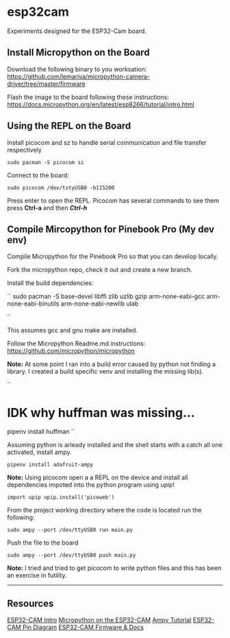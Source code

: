 # esp32cam
Experiments designed for the ESP32-Cam board.

## Install Micropython on the Board

Download the following binary to you worksation: https://github.com/lemariva/micropython-camera-driver/tree/master/firmware

Flash the image to the board following these instructions: https://docs.micropython.org/en/latest/esp8266/tutorial/intro.html


## Using the REPL on the Board

Install picocom and sz to handle serial communication and file transfer respectively

``sudo pacman -S picocom sz``

Connect to the board:

``sudo picocom /dev/tstyUSB0 -b115200``

Press enter to open the REPL.  Picocom has several commands to see them press **Ctrl-a** and then ***Ctrl-h***


## Compile Mircopython for Pinebook Pro (My dev env)

Compile Micropython for the Pinebook Pro so that you can develop locally.

Fork the micropython repo, check it out and create a new branch.

Install the build dependencies:

``
sudo pacman -S base-devel libffi zlib uzlib gzip arm-none-eabi-gcc arm-none-eabi-binutils arm-none-eabi-newlib ulab

``

This assumes gcc and gnu make are installed.

Follow the Micropython Readme.md instructions: https://github.com/micropython/micropython


**Note:** At some point I ran into a build error caused by python not finding a library. 
I created a build specific venv and installing the missing lib(s).

``
# IDK why huffman was missing...
pipenv install huffman
``


Assuming python is arleady installed and the shell starts with a catch all one activated, install ampy.

``pipenv install adafruit-ampy``

**Note:** Using picocom open a a REPL on the device and install all dependencies impoted into the python program using upip!

``import upip
upip.install('picoweb')``


From the  project working directory where the code is located run the following:
 
``sudo ampy --port /dev/ttyUSB0 run main.py``

Push the file to the board

``sudo ampy --port /dev/ttyUSB0 push main.py``


**Note:** I tried and tried to get picocom to write python files and this has been an exercise in futility.

---

## Resources
[ESP32-CAM Intro](https://dronebotworkshop.com/esp32-cam-intro/)
[Micropython on the ESP32-CAM](https://lemariva.com/blog/2019/09/micropython-how-about-taking-photo-esp32)
[Ampy Tutorial](https://www.digikey.com/en/maker/projects/micropython-basics-load-files-run-code/fb1fcedaf11e4547943abfdd8ad825ce)
[ESP32-CAM Pin Diagram](https://www.geekering.com/categories/embedded-sytems/esp32/ricardocarreira/esp32-cam-board-how-to-begin-and-blink-a-led/)
[ESP32-CAM Firmware & Docs](https://github.com/lemariva/micropython-camera-driver)

